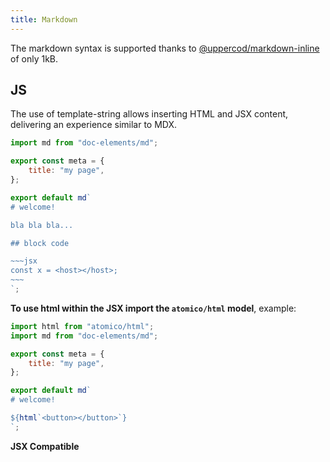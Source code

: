 ```yaml
---
title: Markdown
---
```


The markdown syntax is supported thanks to [@uppercod/markdown-inline](https://github.com/UpperCod/markdown-inline) of only 1kB.

## JS

The use of template-string allows inserting HTML and JSX content, delivering an experience similar to MDX.

```js
import md from "doc-elements/md";

export const meta = {
    title: "my page",
};

export default md`
# welcome!

bla bla bla...

## block code

~~~jsx
const x = <host></host>;
~~~
`;
```

**To use html within the JSX import the `atomico/html` model**, example:

```js
import html from "atomico/html";
import md from "doc-elements/md";

export const meta = {
    title: "my page",
};

export default md`
# welcome!

${html`<button></button>`}
`;
```

**JSX Compatible**

